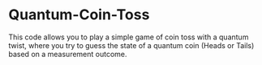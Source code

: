 # Quantum-Coin-Toss
This code allows you to play a simple game of coin toss with a quantum twist, where you try to guess the state of a quantum coin (Heads or Tails) based on a measurement outcome.
